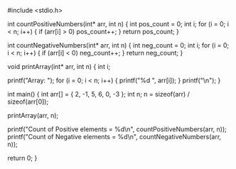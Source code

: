 #include <stdio.h> 

int countPositiveNumbers(int* arr, int n) 
{ 
int pos_count = 0; 
int i; 
for (i = 0; i < n; i++) { 
if (arr[i] > 0) 
pos_count++; 
} 
return pos_count; 
} 

int countNegativeNumbers(int* arr, int n) 
{ 
int neg_count = 0; 
int i; 
for (i = 0; i < n; i++) { 
if (arr[i] < 0) 
neg_count++; 
} 
return neg_count; 
} 

void printArray(int* arr, int n) 
{ 
int i; 

printf("Array: "); 
for (i = 0; i < n; i++) { 
printf("%d ", arr[i]); 
} 
printf("\n"); 
} 

int main() 
{ 
int arr[] = { 2, -1, 5, 6, 0, -3 }; 
int n; 
n = sizeof(arr) / sizeof(arr[0]); 

printArray(arr, n); 

printf("Count of Positive elements = %d\n", 
countPositiveNumbers(arr, n)); 
printf("Count of Negative elements = %d\n", 
countNegativeNumbers(arr, n)); 

return 0; 
} 
